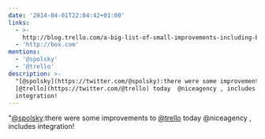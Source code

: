 ```yaml
---
date: '2014-04-01T22:04:42+01:00'
links:
  - >-
    http://blog.trello.com/a-big-list-of-small-improvements-including-box-com-and-onedrive-integration-no-joke/
  - 'http://box.com'
mentions:
  - '@spolsky'
  - '@trello'
description: >-
  "[@spolsky](https://twitter.com/@spolsky):there were some improvements to
  [@trello](https://twitter.com/@trello) today  @niceagency , includes 
  integration!
---
```

"[@spolsky](https://twitter.com/@spolsky):there were some improvements to [@trello](https://twitter.com/@trello) today  @niceagency , includes  integration!
